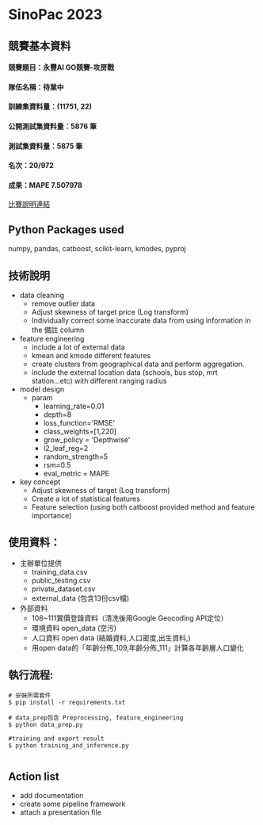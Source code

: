 # SinoPac 2023

## 競賽基本資料
#### 競賽題目：永豐AI GO競賽-攻房戰
#### 隊伍名稱：待業中
#### 訓練集資料量：(11751, 22)
#### 公開測試集資料量：5876 筆
#### 測試集資料量：5875 筆
#### 名次：20/972
#### 成果：MAPE 7.507978
[比賽說明連結](https://tbrain.trendmicro.com.tw/Competitions/Details/30)

## Python Packages used
numpy, pandas, catboost, scikit-learn, kmodes, pyproj

## 技術說明
- data cleaning
    - remove outlier data
    - Adjust skewness of target price (Log transform)
    - Individually correct some inaccurate data from using information in the 備註 column
- feature engineering
    - include a lot of external data
    - kmean and kmode different features
    - create clusters from geographical data and perform aggregation.
    - include the external location data (schools, bus stop, mrt station...etc) with different ranging radius
- model design
    - param
        - learning_rate=0.01
        - depth=8
        - loss_function='RMSE'
        - class_weights=[1,220]
        - grow_policy = 'Depthwise'
        - l2_leaf_reg=2
        - random_strength=5
        - rsm=0.5
        - eval_metric = MAPE
- key concept
    - Adjust skewness of target (Log transform)
    - Create a lot of statistical features 
    - Feature selection (using both catboost provided method and feature importance)

## 使用資料：
- 主辦單位提供
    - training_data.csv
    - public_testing.csv
    - private_dataset.csv
    - external_data (包含13份csv檔)
- 外部資料
    - 108~111實價登錄資料（清洗後用Google Geocoding API定位）
    - 環境資料 open_data (空污)
    - 人口資料 open data (結婚資料,人口密度,出生資料,)
    - 用open data的「年齡分佈_109,年齡分佈_111」計算各年齡層人口變化


## 執行流程:
```
# 安裝所需套件
$ pip install -r requirements.txt 

# data_prep包含 Preprocessing, feature_engineering
$ python data_prep.py

#training and export result
$ python training_and_inference.py


```

## Action list
- add documentation
- create some pipeline framework
- attach a presentation file